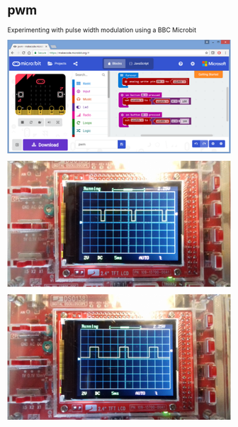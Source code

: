 # pwm
Experimenting with pulse width modulation using a BBC Microbit

![alt text](https://raw.githubusercontent.com/16c7x/pwm/master/microbit.png)

![alt text](https://raw.githubusercontent.com/16c7x/pwm/master/pic1%5B2%5D.jpg)

![alt text](https://raw.githubusercontent.com/16c7x/pwm/master/pic2%5B1%5D.jpg)
